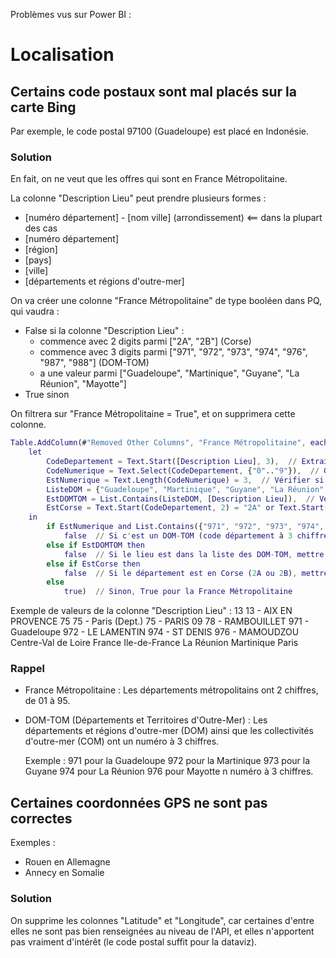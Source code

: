 Problèmes vus sur Power BI :

# Localisation

## Certains code postaux sont mal placés sur la carte Bing

Par exemple, le code postal 97100 (Guadeloupe) est placé en Indonésie.


### Solution

En fait, on ne veut que les offres qui sont en France Métropolitaine.

La colonne "Description Lieu" peut prendre plusieurs formes :
  - [numéro département] - [nom ville] (arrondissement)    <== dans la plupart des cas
  - [numéro département]
  - [région]
  - [pays]
  - [ville]
  - [départements et régions d'outre-mer]


On va créer une colonne "France Métropolitaine" de type booléen dans PQ, qui vaudra :
  - False si la colonne "Description Lieu" :
    - commence avec 2 digits parmi ["2A", "2B"] (Corse)
    - commence avec 3 digits parmi ["971", "972", "973", "974", "976", "987", "988"] (DOM-TOM)
    - a une valeur parmi ["Guadeloupe", "Martinique", "Guyane", "La Réunion", "Mayotte"]
  - True sinon

On filtrera sur "France Métropolitaine = True", et on supprimera cette colonne.


  ``` M
  Table.AddColumn(#"Removed Other Columns", "France Métropolitaine", each
      let
          CodeDepartement = Text.Start([Description Lieu], 3),  // Extraire les 3 premiers caractères
          CodeNumerique = Text.Select(CodeDepartement, {"0".."9"}),  // Garder uniquement les chiffres
          EstNumerique = Text.Length(CodeNumerique) = 3,  // Vérifier si la longueur est 3 (c'est un code de département)
          ListeDOM = {"Guadeloupe", "Martinique", "Guyane", "La Réunion", "Mayotte", "Saint-Pierre-et-Miquelon", "La Polynésie française", "Nouvelle Calédonie"},  // Liste des DOM-TOM
          EstDOMTOM = List.Contains(ListeDOM, [Description Lieu]),  // Vérifier si le lieu appartient à la liste DOM-TOM
          EstCorse = Text.Start(CodeDepartement, 2) = "2A" or Text.Start(CodeDepartement, 2) = "2B"  // Vérifier si c'est un département de la Corse
      in
          if EstNumerique and List.Contains({"971", "972", "973", "974", "976", "987", "988"}, CodeDepartement) then
              false  // Si c'est un DOM-TOM (code département à 3 chiffres), mettre False
          else if EstDOMTOM then
              false  // Si le lieu est dans la liste des DOM-TOM, mettre False
          else if EstCorse then
              false  // Si le département est en Corse (2A ou 2B), mettre False
          else
              true)  // Sinon, True pour la France Métropolitaine
  ```

Exemple de valeurs de la colonne "Description Lieu" :
  13
  13 - AIX EN PROVENCE
  75
  75 - Paris (Dept.)
  75 - PARIS 09
  78 - RAMBOUILLET
  971 - Guadeloupe
  972 - LE LAMENTIN
  974 - ST DENIS
  976 - MAMOUDZOU
  Centre-Val de Loire
  France
  Ile-de-France
  La Réunion
  Martinique
  Paris


### Rappel

- France Métropolitaine :
  Les départements métropolitains ont 2 chiffres, de 01 à 95.

- DOM-TOM (Départements et Territoires d'Outre-Mer) :
  Les départements et régions d'outre-mer (DOM) ainsi que les collectivités d'outre-mer (COM) ont un numéro à 3 chiffres.

  Exemple :
    971 pour la Guadeloupe
    972 pour la Martinique
    973 pour la Guyane
    974 pour La Réunion
    976 pour Mayotte
    n numéro à 3 chiffres.


## Certaines coordonnées GPS ne sont pas correctes

Exemples :
- Rouen en Allemagne
- Annecy en Somalie


### Solution

On supprime les colonnes "Latitude" et "Longitude", car certaines d'entre elles ne sont pas bien renseignées au niveau de l'API, et elles n'apportent pas vraiment d'intérêt (le code postal suffit pour la dataviz).